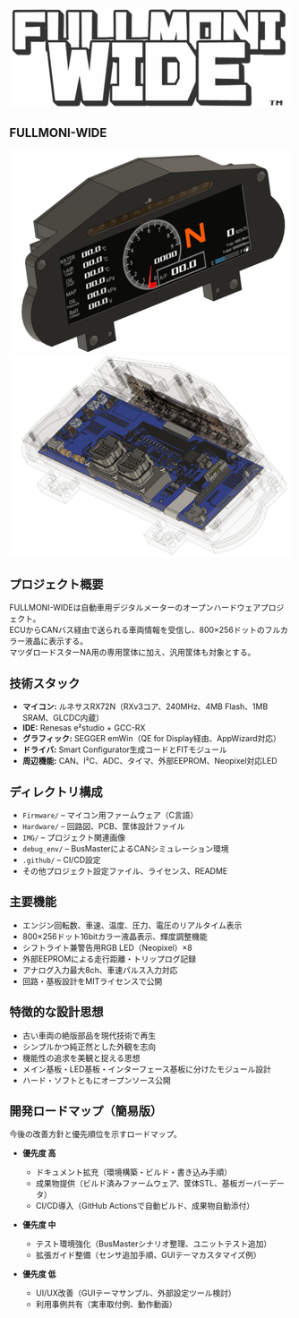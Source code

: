 ![FM1](IMG/FM1.png)<br>
## FULLMONI-WIDE
![FM1](IMG/FM2.png)<br>
![FM1](IMG/FM3.png)<br>
## プロジェクト概要
FULLMONI-WIDEは自動車用デジタルメーターのオープンハードウェアプロジェクト。  
ECUからCANバス経由で送られる車両情報を受信し、800×256ドットのフルカラー液晶に表示する。  
マツダロードスターNA用の専用筐体に加え、汎用筐体も対象とする。  

## 技術スタック
- **マイコン:** ルネサスRX72N（RXv3コア、240MHz、4MB Flash、1MB SRAM、GLCDC内蔵）  
- **IDE:** Renesas e²studio + GCC-RX  
- **グラフィック:** SEGGER emWin（QE for Display経由、AppWizard対応）  
- **ドライバ:** Smart Configurator生成コードとFITモジュール  
- **周辺機能:** CAN、I²C、ADC、タイマ、外部EEPROM、Neopixel対応LED  

## ディレクトリ構成
- `Firmware/` – マイコン用ファームウェア（C言語）  
- `Hardware/` – 回路図、PCB、筐体設計ファイル  
- `IMG/` – プロジェクト関連画像  
- `debug_env/` – BusMasterによるCANシミュレーション環境  
- `.github/` – CI/CD設定  
- その他プロジェクト設定ファイル、ライセンス、README  

## 主要機能
- エンジン回転数、車速、温度、圧力、電圧のリアルタイム表示  
- 800×256ドット16bitカラー液晶表示、輝度調整機能  
- シフトライト兼警告用RGB LED（Neopixel）×8  
- 外部EEPROMによる走行距離・トリップログ記録  
- アナログ入力最大8ch、車速パルス入力対応  
- 回路・基板設計をMITライセンスで公開  

## 特徴的な設計思想
- 古い車両の絶版部品を現代技術で再生  
- シンプルかつ純正然とした外観を志向  
- 機能性の追求を美観と捉える思想  
- メイン基板・LED基板・インターフェース基板に分けたモジュール設計  
- ハード・ソフトともにオープンソース公開  

## 開発ロードマップ（簡易版）
今後の改善方針と優先順位を示すロードマップ。

- **優先度 高**
  - ドキュメント拡充（環境構築・ビルド・書き込み手順）
  - 成果物提供（ビルド済みファームウェア、筐体STL、基板ガーバーデータ）
  - CI/CD導入（GitHub Actionsで自動ビルド、成果物自動添付）

- **優先度 中**
  - テスト環境強化（BusMasterシナリオ整理、ユニットテスト追加）
  - 拡張ガイド整備（センサ追加手順、GUIテーマカスタマイズ例）

- **優先度 低**
  - UI/UX改善（GUIテーマサンプル、外部設定ツール検討）
  - 利用事例共有（実車取付例、動作動画）